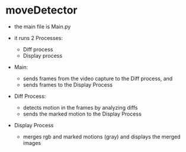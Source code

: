 # moveDetector

- the main file is Main.py
- it runs 2 Processes:  
    - Diff process
    - Display process
- Main:
  - sends frames from the video capture to the Diff process, and
  - sends frames to the Display Process

- Diff Process:
  - detects motion in the frames by analyzing diffs
  - sends the marked motion to the Display Process
 
- Display Process
  - merges rgb and marked motions (gray) and displays the merged images
  
  
  
